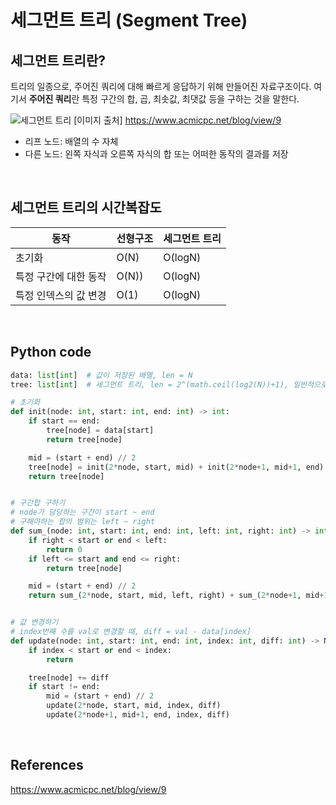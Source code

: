 # 세그먼트 트리 (Segment Tree)

## 세그먼트 트리란?

트리의 일종으로, 주어진 쿼리에 대해 빠르게 응답하기 위해 만들어진 자료구조이다. 여기서 **주어진 쿼리**란 특정 구간의 합, 곱, 최솟값, 최댓값 등을 구하는 것을 말한다.

![세그먼트 트리](https://onlinejudgeimages.s3-ap-northeast-1.amazonaws.com/blog/seg1.png)
[이미지 출처] https://www.acmicpc.net/blog/view/9

-   리프 노드: 배열의 수 자체
-   다른 노드: 왼쪽 자식과 오른쪽 자식의 합 또는 어떠한 동작의 결과를 저장

<br>

## 세그먼트 트리의 시간복잡도

| 동작                  | 선형구조 | 세그먼트 트리 |
| --------------------- | -------- | ------------- |
| 초기화                | O(N)     | O(logN)       |
| 특정 구간에 대한 동작 | O(N))    | O(logN)       |
| 특정 인덱스의 값 변경 | O(1)     | O(logN)       |

<br>

## Python code

```python
data: list[int]  # 값이 저장된 배열, len = N
tree: list[int]  # 세그먼트 트리, len = 2^(math.ceil(log2(N))+1), 일반적으로 4*N으로 생성한다.

# 초기화
def init(node: int, start: int, end: int) -> int:
    if start == end:
        tree[node] = data[start]
        return tree[node]

    mid = (start + end) // 2
    tree[node] = init(2*node, start, mid) + init(2*node+1, mid+1, end)
    return tree[node]


# 구간합 구하기
# node가 담당하는 구간이 start ~ end
# 구해야하는 합의 범위는 left ~ right
def sum_(node: int, start: int, end: int, left: int, right: int) -> int:
    if right < start or end < left:
        return 0
    if left <= start and end <= right:
        return tree[node]

    mid = (start + end) // 2
    return sum_(2*node, start, mid, left, right) + sum_(2*node+1, mid+1, end, left, right)


# 값 변경하기
# index번째 수를 val로 변경할 때, diff = val - data[index]
def update(node: int, start: int, end: int, index: int, diff: int) -> None:
    if index < start or end < index:
        return

    tree[node] += diff
    if start != end:
        mid = (start + end) // 2
        update(2*node, start, mid, index, diff)
        update(2*node+1, mid+1, end, index, diff)
```

<br>

## References

https://www.acmicpc.net/blog/view/9
